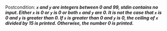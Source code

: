Postcondition: ***`x` and `y` are integers between 0 and 99, stdin contains no input. Either `x` is 0 or `y` is 0 or both `x` and `y` are 0. It is not the case that `x` is 0 and `y` is greater than 0. If `x` is greater than 0 and `y` is 0, the ceiling of `x` divided by 15 is printed. Otherwise, the number 0 is printed.***